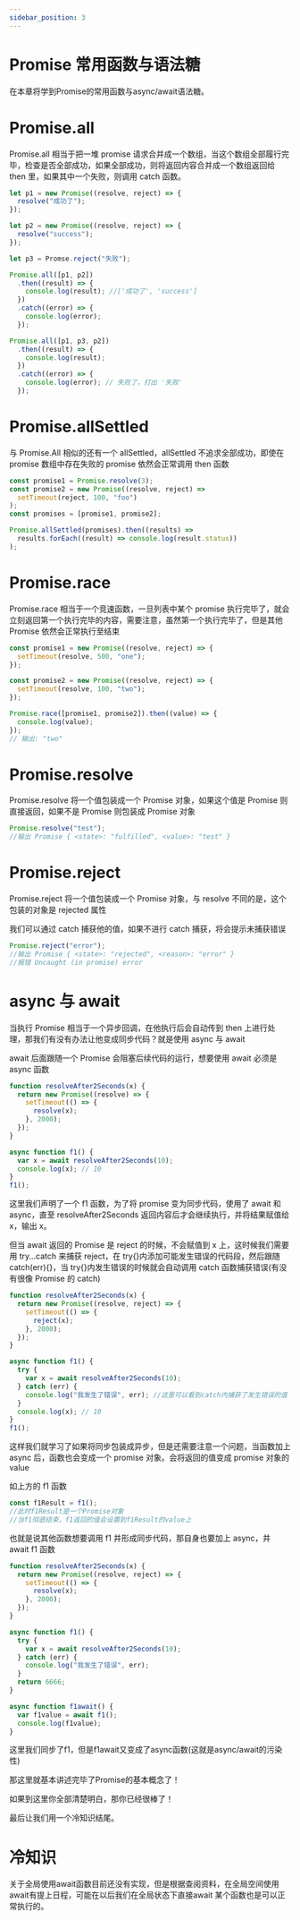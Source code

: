 ```yaml
---
sidebar_position: 3
---
```


# Promise 常用函数与语法糖

在本章将学到Promise的常用函数与async/await语法糖。

# Promise.all

Promise.all 相当于把一堆 promise 请求合并成一个数组，当这个数组全部履行完毕，检查是否全部成功，如果全部成功，则将返回内容合并成一个数组返回给 then 里，如果其中一个失败，则调用 catch 函数。

```js
let p1 = new Promise((resolve, reject) => {
  resolve("成功了");
});

let p2 = new Promise((resolve, reject) => {
  resolve("success");
});

let p3 = Promse.reject("失败");

Promise.all([p1, p2])
  .then((result) => {
    console.log(result); //['成功了', 'success']
  })
  .catch((error) => {
    console.log(error);
  });

Promise.all([p1, p3, p2])
  .then((result) => {
    console.log(result);
  })
  .catch((error) => {
    console.log(error); // 失败了，打出 '失败'
  });
```

# Promise.allSettled

与 Promise.All 相似的还有一个 allSettled，allSettled 不追求全部成功，即使在 promise 数组中存在失败的 promise 依然会正常调用 then 函数

```js
const promise1 = Promise.resolve(3);
const promise2 = new Promise((resolve, reject) =>
  setTimeout(reject, 100, "foo")
);
const promises = [promise1, promise2];

Promise.allSettled(promises).then((results) =>
  results.forEach((result) => console.log(result.status))
);
```

# Promise.race

Promise.race 相当于一个竞速函数，一旦列表中某个 promise 执行完毕了，就会立刻返回第一个执行完毕的内容，需要注意，虽然第一个执行完毕了，但是其他 Promise 依然会正常执行至结束

```js
const promise1 = new Promise((resolve, reject) => {
  setTimeout(resolve, 500, "one");
});

const promise2 = new Promise((resolve, reject) => {
  setTimeout(resolve, 100, "two");
});

Promise.race([promise1, promise2]).then((value) => {
  console.log(value);
});
// 输出: "two"
```

# Promise.resolve

Promise.resolve 将一个值包装成一个 Promise 对象，如果这个值是 Promise 则直接返回，如果不是 Promise 则包装成 Promise 对象

```js
Promise.resolve("test");
//输出 Promise { <state>: "fulfilled", <value>: "test" }
```

# Promise.reject

Promise.reject 将一个值包装成一个 Promise 对象，与 resolve 不同的是，这个包装的对象是 rejected 属性

我们可以通过 catch 捕获他的值，如果不进行 catch 捕获，将会提示未捕获错误

```js
Promise.reject("error");
//输出 Promise { <state>: "rejected", <reason>: "error" }
//报错 Uncaught (in promise) error
```

# async 与 await

当执行 Promise 相当于一个异步回调，在他执行后会自动传到 then 上进行处理，那我们有没有办法让他变成同步代码？就是使用 async 与 await

await 后面跟随一个 Promise 会阻塞后续代码的运行，想要使用 await 必须是 async 函数

```js
function resolveAfter2Seconds(x) {
  return new Promise((resolve) => {
    setTimeout(() => {
      resolve(x);
    }, 2000);
  });
}

async function f1() {
  var x = await resolveAfter2Seconds(10);
  console.log(x); // 10
}
f1();
```

这里我们声明了一个 f1 函数，为了将 promise 变为同步代码，使用了 await 和 async，直至 resolveAfter2Seconds 返回内容后才会继续执行，并将结果赋值给 x，输出 x。

但当 await 返回的 Promise 是 reject 的时候，不会赋值到 x 上，这时候我们需要用 try...catch 来捕获 reject，在 try{}内添加可能发生错误的代码段，然后跟随 catch(err){}，当 try{}内发生错误的时候就会自动调用 catch 函数捕获错误(有没有很像 Promise 的 catch)

```js
function resolveAfter2Seconds(x) {
  return new Promise((resolve, reject) => {
    setTimeout(() => {
      reject(x);
    }, 2000);
  });
}

async function f1() {
  try {
    var x = await resolveAfter2Seconds(10);
  } catch (err) {
    console.log("我发生了错误", err); //这里可以看到catch内捕获了发生错误的值 即10
  }
  console.log(x); // 10
}
f1();
```

这样我们就学习了如果将同步包装成异步，但是还需要注意一个问题，当函数加上 async 后，函数也会变成一个 promise 对象。会将返回的值变成 promise 对象的 value

如上方的 f1 函数

```js
const f1Result = f1();
//此时f1Result是一个Promise对象
//当f1彻底结束，f1返回的值会设置到f1Result的value上
```

也就是说其他函数想要调用 f1 并形成同步代码，那自身也要加上 async，并 await f1 函数

```js
function resolveAfter2Seconds(x) {
  return new Promise((resolve, reject) => {
    setTimeout(() => {
      resolve(x);
    }, 2000);
  });
}

async function f1() {
  try {
    var x = await resolveAfter2Seconds(10);
  } catch (err) {
    console.log("我发生了错误", err);
  }
  return 6666;
}

async function f1await() {
  var f1value = await f1();
  console.log(f1value);
}
```

这里我们同步了f1，但是f1await又变成了async函数(这就是async/await的污染性)

那这里就基本讲述完毕了Promise的基本概念了！

如果到这里你全部清楚明白，那你已经很棒了！

最后让我们用一个冷知识结尾。

# 冷知识

关于全局使用await函数目前还没有实现，但是根据查阅资料，在全局空间使用await有提上日程，可能在以后我们在全局状态下直接await 某个函数也是可以正常执行的。
